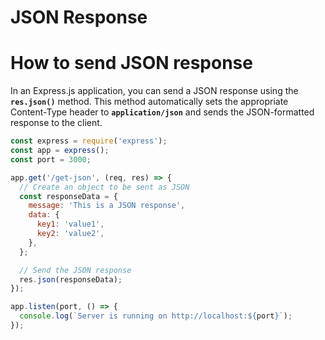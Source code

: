 # JSON Response

# How to send JSON response

In an Express.js application, you can send a JSON response using the **`res.json()`** method. This method automatically sets the appropriate Content-Type header to **`application/json`** and sends the JSON-formatted response to the client.

```jsx
const express = require('express');
const app = express();
const port = 3000;

app.get('/get-json', (req, res) => {
  // Create an object to be sent as JSON
  const responseData = {
    message: 'This is a JSON response',
    data: {
      key1: 'value1',
      key2: 'value2',
    },
  };

  // Send the JSON response
  res.json(responseData);
});

app.listen(port, () => {
  console.log(`Server is running on http://localhost:${port}`);
});
```
